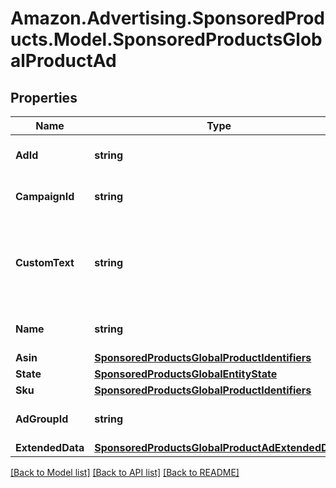 # Amazon.Advertising.SponsoredProducts.Model.SponsoredProductsGlobalProductAd

## Properties

Name | Type | Description | Notes
------------ | ------------- | ------------- | -------------
**AdId** | **string** | The product ad identifier. | 
**CampaignId** | **string** | The campaign identifier. | 
**CustomText** | **string** | The custom text that is associated with this ad. Defined for custom text ads only. | [optional] 
**Name** | **string** | Name for the product Ad | [optional] 
**Asin** | [**SponsoredProductsGlobalProductIdentifiers**](SponsoredProductsGlobalProductIdentifiers.md) |  | [optional] 
**State** | [**SponsoredProductsGlobalEntityState**](SponsoredProductsGlobalEntityState.md) |  | 
**Sku** | [**SponsoredProductsGlobalProductIdentifiers**](SponsoredProductsGlobalProductIdentifiers.md) |  | [optional] 
**AdGroupId** | **string** | The ad group identifier. | 
**ExtendedData** | [**SponsoredProductsGlobalProductAdExtendedData**](SponsoredProductsGlobalProductAdExtendedData.md) |  | [optional] 

[[Back to Model list]](../README.md#documentation-for-models) [[Back to API list]](../README.md#documentation-for-api-endpoints) [[Back to README]](../README.md)


